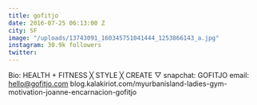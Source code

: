 ```yaml
---
title: gofitjo
date: 2016-07-25 06:13:00 Z
city: SF
image: "/uploads/13743091_160345751041444_1253866143_a.jpg"
instagram: 30.9k followers
twitter: 
---
```


Bio: HEALTH + FITNESS ╳ STYLE ╳ CREATE ▽ snapchat: GOFITJO email: hello@gofitjo.com blog.kalakiriot.com/myurbanisland-ladies-gym-motivation-joanne-encarnacion-gofitjo